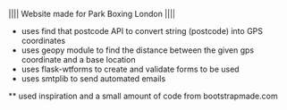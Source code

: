 |||| Website made for Park Boxing London ||||

- uses find that postcode API to convert string (postcode) into GPS coordinates
- uses geopy module to find the distance between the given gps coordinate and a base location
- uses flask-wtforms to create and validate forms to be used
- uses smtplib to send automated emails

** used inspiration and a small amount of code from bootstrapmade.com

